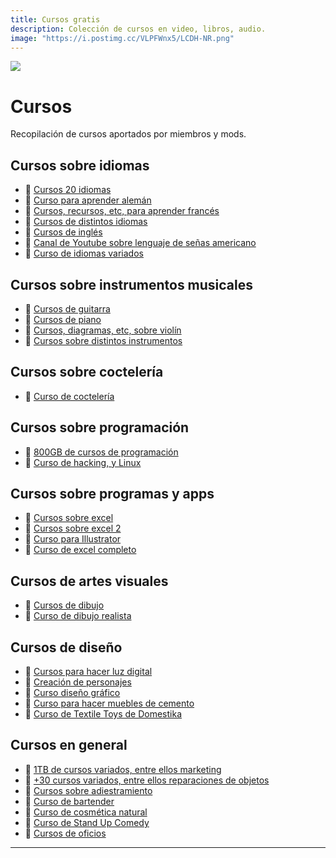 ```yaml
---
title: Cursos gratis
description: Colección de cursos en video, libros, audio.
image: "https://i.postimg.cc/VLPFWnx5/LCDH-NR.png"
---
```


![](https://i.postimg.cc/gk3xT2hK/Cursos.png)

# Cursos
Recopilación de cursos aportados por miembros y mods.

## Cursos sobre idiomas

- 🍩 [Cursos 20 idiomas](https://drive.google.com/drive/folders/1zLbyCO3fPOpveSNcPN_roVoHUnwqzJPU)
- 🍩 [Curso para aprender alemán](https://mega.nz/folder/RuIXVAaZ#5vF1324PiMdyE6IEu4cMXQ)
- 🍩 [Cursos, recursos, etc, para aprender francés](https://drive.google.com/drive/folders/1-NtdSxlgCvIrFuLUcoFrhjoWEbuHhkGA?usp=share_link)
- 🍩 [Cursos de distintos idiomas](https://drive.google.com/folderview?id=100juBf5XWt_ct_xTXsMoqjjk7q6uvx1T)
- 🍩 [Cursos de inglés](https://drive.google.com/drive/folders/14aBrNLVl7D5qJU8oDeFwz8KdcPuP9Wm9)
- 🍩 [Canal de Youtube sobre lenguaje de señas americano](https://www.youtube.com/@sign-language)
- 🍩 [Curso de idiomas variados](https://mega.nz/folder/XLJViQ5D#Om38XZy4dUPttpENMVzYcA)

## Cursos sobre instrumentos musicales

- 🍩 [Cursos de guitarra](https://drive.google.com/drive/folders/17YjIviXlk_n7Vf_c0BWHJfX8aevpUD7o)
- 🍩 [Cursos de piano](https://drive.google.com/drive/folders/1mot1BbIuN3rI4oLBjjKOFRNm8JIblzFY)
- 🍩 [Cursos, diagramas, etc, sobre violín](https://drive.google.com/drive/folders/19XY828zjz2n9fAsgr-TM4IMnq1chJi56)
- 🍩 [Cursos sobre distintos instrumentos](https://drive.google.com/drive/folders/1eqy_1qprcSmninZwjPKoTtNTJ3hsIbPY)

## Cursos sobre coctelería

- 🍩 [Curso de coctelería](https://mega.nz/file/N8En1Qja#uqCGcBNRZXK_26RAteA2pCzHOCDipVgkNd4M8O7lofI)

## Cursos sobre programación

- 🍩 [800GB de cursos de programación](https://mega.nz/folder/fpVBTYDb#AhWVJ-CFyUA5mFHKIMZJjQ)
- 🍩 [Curso de hacking, y Linux](https://mega.nz/file/EG0DkaaC#jIVmt7Wx9Iw3n7_PZVFAvCDBoxWttqIRmvDr39y8wVg)

## Cursos sobre programas y apps

- 🍩 [Cursos sobre excel](https://drive.google.com/drive/folders/1I5qw9817Fv9tmJmLcJR8NkZ-ooHkO6Q2)
- 🍩 [Cursos sobre excel 2](https://drive.google.com/drive/folders/13bXAqmSBlQv0ZJzOoiBlk4oKuHJXt5Bb?sort=13&direction=a)
- 🍩 [Curso para Illustrator](https://drive.google.com/drive/folders/1yLwhYoDzsQ51hnehB2O0qZ-UocNv6Lrq)
- 🍩 [Curso de excel completo](https://www.mediafire.com/file/6wjp4l9itnby8qp/excel_para_los_papus.rar/file)

## Cursos de artes visuales

- 🍩 [Cursos de dibujo](https://drive.google.com/drive/folders/12hHAYRYangVF5pVrVfrJi3C-R_SYFsfz)
- 🍩 [Curso de dibujo realista](https://drive.google.com/drive/folders/1ev6QTNrT3Zu0sn2o_OMaTPowZEQoVqZn?usp=sharing)

## Cursos de diseño

- 🍩 [Cursos para hacer luz digital](https://drive.google.com/drive/folders/1AOUh8D5VtxwNJPmDuYwthUyKHhIazvnR)
- 🍩 [Creación de personajes](https://drive.google.com/drive/folders/1MDGtLDebryAg076QbCutDqEUUnPyr1LJ)
- 🍩 [Curso diseño gráfico](https://drive.google.com/drive/folders/1WzVLVcfKO199H18YuLtc0gSOAGWtw7HA)
- 🍩 [Curso para hacer muebles de cemento](https://drive.google.com/file/d/1bFs7Ecl4P5wZZDU_jh5DWbqBWPqE1TF4/view)
- 🍩 [Curso de Textile Toys de Domestika](https://drive.google.com/file/d/1DePHFMWteP78jzyWqe-UhTjuf_0TD0Um/view?usp=share_link)

## Cursos en general

- 🍩 [1TB de cursos variados, entre ellos marketing](https://mega.nz/folder/tYo0CDSY#XdLaNiCJJf-5RJdYdXK4dA)
- 🍩 [+30 cursos variados, entre ellos reparaciones de objetos](https://drive.google.com/drive/folders/18QZrrR2UHuLuR6hen4IslwYMxPqlqESc)
- 🍩 [Cursos sobre adiestramiento](https://drive.google.com/drive/folders/1hhhzmDTcy7i1wugXVyArEj6Z7KwvSg8a)
- 🍩 [Curso de bartender](https://mega.nz/file/N8En1Qja#uqCGcBNRZXK_26RAteA2pCzHOCDipVgkNd4M8O7lofI)
- 🍩 [Curso de cosmética natural](https://drive.google.com/drive/folders/1Emq1rYaZCekFnbyFk6p3cvZEK7MnEIQH)
- 🍩 [Curso de Stand Up Comedy](https://drive.google.com/drive/folders/1-snZ4JqLHDpwDw9nORt3dE2utS0vsZcx)
- 🍩 [Cursos de oficios](https://mega.nz/folder/dYQDAIIY#rQ3sv54Sv-zcnwQ76IK0BQ)

---